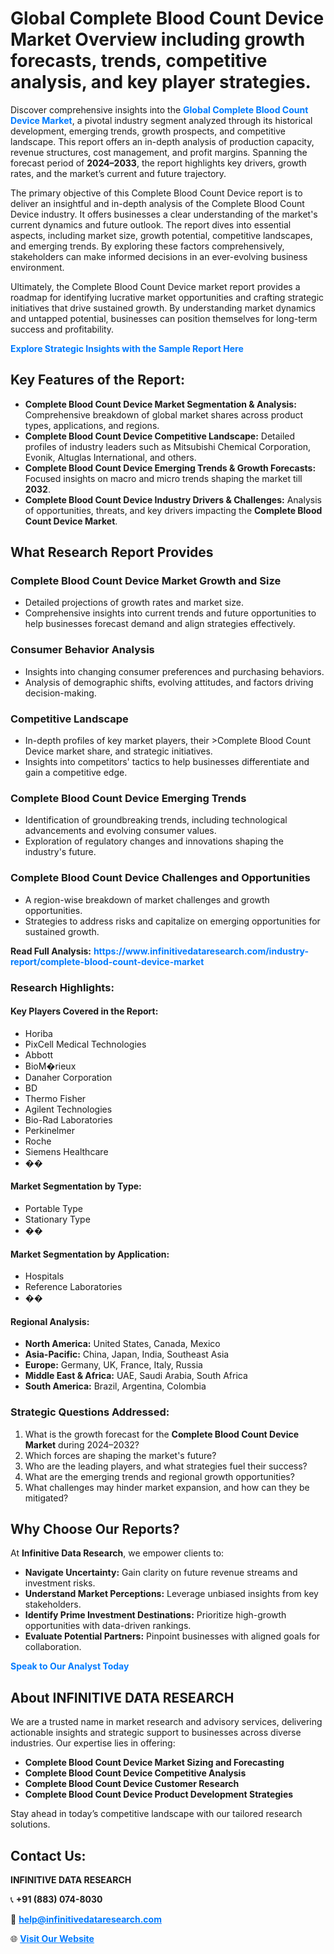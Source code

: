 <h1>Global Complete Blood Count Device Market Overview including growth forecasts, trends, competitive analysis, and key player strategies.</h1>
<p>
Discover comprehensive insights into the 
<a href="https://www.infinitivedataresearch.com/industry-report/complete-blood-count-device-market" rel="dofollow" style="color: #007BFF; text-decoration: none;"><strong>Global Complete Blood Count Device Market</strong></a>, a pivotal industry segment analyzed through its historical development, emerging trends, growth prospects, and competitive landscape. This report offers an in-depth analysis of production capacity, revenue structures, cost management, and profit margins. Spanning the forecast period of <strong>2024–2033</strong>, the report highlights key drivers, growth rates, and the market’s current and future trajectory.
</p>
<p>
The primary objective of this Complete Blood Count Device report is to deliver an insightful and in-depth analysis of the Complete Blood Count Device industry. It offers businesses a clear understanding of the market's current dynamics and future outlook. The report dives into essential aspects, including market size, growth potential, competitive landscapes, and emerging trends. By exploring these factors comprehensively, stakeholders can make informed decisions in an ever-evolving business environment.
</p>
<p>
Ultimately, the Complete Blood Count Device market report provides a roadmap for identifying lucrative market opportunities and crafting strategic initiatives that drive sustained growth. By understanding market dynamics and untapped potential, businesses can position themselves for long-term success and profitability.
</p>
<p>
<a href="https://www.infinitivedataresearch.com/request-sample/reportId=108620" style="color: #007BFF; text-decoration: none;"><strong>Explore Strategic Insights with the Sample Report Here</strong></a>
</p>

<h2>Key Features of the Report:</h2>
<ul>
<li><strong>Complete Blood Count Device Market Segmentation & Analysis:</strong> Comprehensive breakdown of global market shares across product types, applications, and regions.</li>
<li><strong>Complete Blood Count Device Competitive Landscape:</strong> Detailed profiles of industry leaders such as Mitsubishi Chemical Corporation, Evonik, Altuglas International, and others.</li>
<li><strong>Complete Blood Count Device Emerging Trends & Growth Forecasts:</strong> Focused insights on macro and micro trends shaping the market till <strong>2032</strong>.</li>
<li><strong>Complete Blood Count Device Industry Drivers & Challenges:</strong> Analysis of opportunities, threats, and key drivers impacting the <strong>Complete Blood Count Device Market</strong>.</li>
</ul>

<h2>What Research Report Provides</h2>
<h3>Complete Blood Count Device Market Growth and Size</h3>
<ul>
<li>Detailed projections of growth rates and market size.</li>
<li>Comprehensive insights into current trends and future opportunities to help businesses forecast demand and align strategies effectively.</li>
</ul>

<h3>Consumer Behavior Analysis</h3>
<ul>
<li>Insights into changing consumer preferences and purchasing behaviors.</li>
<li>Analysis of demographic shifts, evolving attitudes, and factors driving decision-making.</li>
</ul>

<h3>Competitive Landscape</h3>
<ul>
<li>In-depth profiles of key market players, their >Complete Blood Count Device market share, and strategic initiatives.</li>
<li>Insights into competitors' tactics to help businesses differentiate and gain a competitive edge.</li>
</ul>

<h3>Complete Blood Count Device Emerging Trends</h3>
<ul>
<li>Identification of groundbreaking trends, including technological advancements and evolving consumer values.</li>
<li>Exploration of regulatory changes and innovations shaping the industry's future.</li>
</ul>

<h3>Complete Blood Count Device Challenges and Opportunities</h3>
<ul>
<li>A region-wise breakdown of market challenges and growth opportunities.</li>
<li>Strategies to address risks and capitalize on emerging opportunities for sustained growth.</li>
</ul>
<p><strong>Read Full Analysis:</strong> <a href="https://www.infinitivedataresearch.com/industry-report/complete-blood-count-device-market" rel="dofollow" style="color: #007BFF; text-decoration: none;"><strong>https://www.infinitivedataresearch.com/industry-report/complete-blood-count-device-market</strong></a></p>
<h3>Research Highlights:</h3>
<h4>Key Players Covered in the Report:</h4>
<ul><li>Horiba</li><li>PixCell Medical Technologies</li><li>Abbott</li><li>BioM�rieux</li><li>Danaher Corporation</li><li>BD</li><li>Thermo Fisher</li><li>Agilent Technologies</li><li>Bio-Rad Laboratories</li><li>Perkinelmer</li><li>Roche</li><li>Siemens Healthcare</li><li>��</li></ul>
<h4>Market Segmentation by Type:</h4>
<ul><li>Portable Type</li><li>Stationary Type</li><li>��</li></ul>
<h4>Market Segmentation by Application:</h4>
<ul><li>Hospitals</li><li>Reference Laboratories</li><li>��</li></ul>

<h4>Regional Analysis:</h4>
<ul>
<li><strong>North America:</strong> United States, Canada, Mexico</li>
<li><strong>Asia-Pacific:</strong> China, Japan, India, Southeast Asia</li>
<li><strong>Europe:</strong> Germany, UK, France, Italy, Russia</li>
<li><strong>Middle East & Africa:</strong> UAE, Saudi Arabia, South Africa</li>
<li><strong>South America:</strong> Brazil, Argentina, Colombia</li>
</ul>

<h3>Strategic Questions Addressed:</h3>
<ol>
<li>What is the growth forecast for the <strong>Complete Blood Count Device Market</strong> during 2024–2032?</li>
<li>Which forces are shaping the market's future?</li>
<li>Who are the leading players, and what strategies fuel their success?</li>
<li>What are the emerging trends and regional growth opportunities?</li>
<li>What challenges may hinder market expansion, and how can they be mitigated?</li>
</ol>

<h2>Why Choose Our Reports?</h2>
<p>At <strong>Infinitive Data Research</strong>, we empower clients to:</p>
<ul>
<li><strong>Navigate Uncertainty:</strong> Gain clarity on future revenue streams and investment risks.</li>
<li><strong>Understand Market Perceptions:</strong> Leverage unbiased insights from key stakeholders.</li>
<li><strong>Identify Prime Investment Destinations:</strong> Prioritize high-growth opportunities with data-driven rankings.</li>
<li><strong>Evaluate Potential Partners:</strong> Pinpoint businesses with aligned goals for collaboration.</li>
</ul>
<p><a href="https://www.infinitivedataresearch.com/industry-report/complete-blood-count-device-market" rel="dofollow" style="color: #007BFF; text-decoration: none;"><strong>Speak to Our Analyst Today</strong></a></p>

<h2>About INFINITIVE DATA RESEARCH</h2>
<p>We are a trusted name in market research and advisory services, delivering actionable insights and strategic support to businesses across diverse industries. Our expertise lies in offering:</p>
<ul>
<li><strong>Complete Blood Count Device Market Sizing and Forecasting</strong></li>
<li><strong>Complete Blood Count Device Competitive Analysis</strong></li>
<li><strong>Complete Blood Count Device Customer Research</strong></li>
<li><strong>Complete Blood Count Device Product Development Strategies</strong></li>
</ul>
<p>Stay ahead in today’s competitive landscape with our tailored research solutions.</p>

<h2>Contact Us:</h2>
<p><strong>INFINITIVE DATA RESEARCH</strong></p>
<p>📞 <strong>+91 (883) 074-8030</strong></p>
<p>📧 <strong><a href="mailto:help@infinitivedataresearch.com" style="color: #007BFF;">help@infinitivedataresearch.com</a></strong></p>
<p>🌐 <strong><a href="https://www.infinitivedataresearch.com" rel="dofollow" style="color: #007BFF;">Visit Our Website</a></strong></p>
